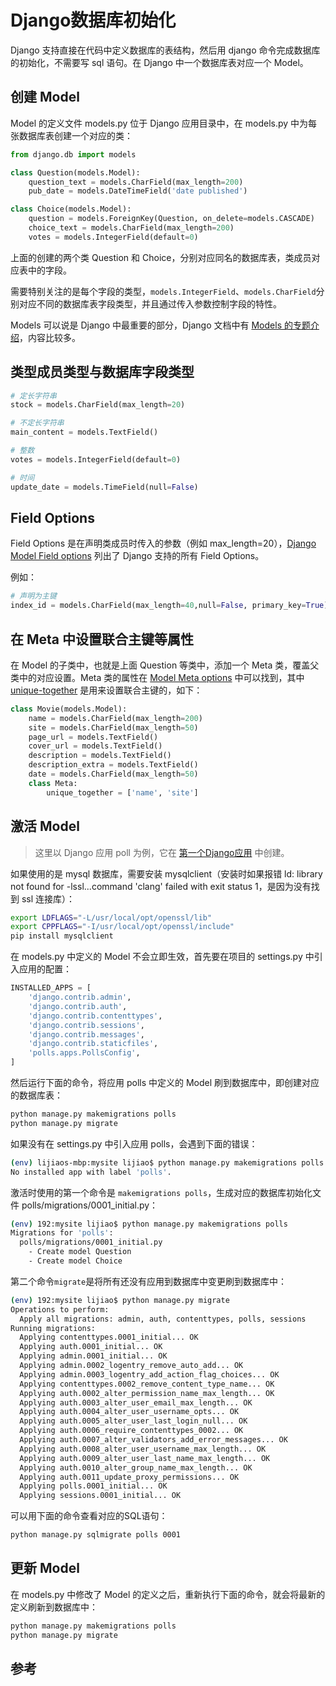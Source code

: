 <!-- toc -->
# Django数据库初始化

Django 支持直接在代码中定义数据库的表结构，然后用 django 命令完成数据库的初始化，不需要写 sql 语句。在 Django 中一个数据库表对应一个 Model。

## 创建 Model

Model 的定义文件 models.py 位于 Django 应用目录中，在 models.py 中为每张数据库表创建一个对应的类：

```python
from django.db import models

class Question(models.Model):
    question_text = models.CharField(max_length=200)
    pub_date = models.DateTimeField('date published')

class Choice(models.Model):
    question = models.ForeignKey(Question, on_delete=models.CASCADE)
    choice_text = models.CharField(max_length=200)
    votes = models.IntegerField(default=0)
```

上面的创建的两个类 Question 和 Choice，分别对应同名的数据库表，类成员对应表中的字段。

需要特别关注的是每个字段的类型，`models.IntegerField`、`models.CharField`分别对应不同的数据库表字段类型，并且通过传入参数控制字段的特性。

Models 可以说是 Django 中最重要的部分，Django 文档中有 [Models 的专题介绍](https://docs.djangoproject.com/en/2.2/topics/db/models/)，内容比较多。

## 类型成员类型与数据库字段类型

```python
# 定长字符串
stock = models.CharField(max_length=20)

# 不定长字符串
main_content = models.TextField()

# 整数
votes = models.IntegerField(default=0)

# 时间
update_date = models.TimeField(null=False)
```

## Field Options

Field Options 是在声明类成员时传入的参数（例如 max_length=20），[Django Model Field options][1] 列出了 Django 支持的所有 Field Options。

例如：

```python
# 声明为主键
index_id = models.CharField(max_length=40,null=False, primary_key=True)
```

## 在 Meta 中设置联合主键等属性

在 Model 的子类中，也就是上面 Question 等类中，添加一个 Meta 类，覆盖父类中的对应设置。Meta 类的属性在 [Model Meta options](https://docs.djangoproject.com/en/2.2/ref/models/options/) 中可以找到，其中 [unique-together](https://docs.djangoproject.com/en/2.2/ref/models/options/#unique-together) 是用来设置联合主键的，如下：

```python
class Movie(models.Model):
    name = models.CharField(max_length=200)
    site = models.CharField(max_length=50)
    page_url = models.TextField()
    cover_url = models.TextField()
    description = models.TextField()
    description_extra = models.TextField()
    date = models.CharField(max_length=50)
    class Meta:
        unique_together = ['name', 'site']
```

## 激活 Model

>这里以 Django 应用 poll 为例，它在 [第一个Django应用](./first-app.md) 中创建。

如果使用的是 mysql 数据库，需要安装 mysqlclient（安装时如果报错 ld: library not found for -lssl...command 'clang' failed with exit status 1，是因为没有找到 ssl 连接库）：

```sh
export LDFLAGS="-L/usr/local/opt/openssl/lib"
export CPPFLAGS="-I/usr/local/opt/openssl/include"
pip install mysqlclient
```

在 models.py 中定义的 Model 不会立即生效，首先要在项目的 settings.py 中引入应用的配置：

```python
INSTALLED_APPS = [
    'django.contrib.admin',
    'django.contrib.auth',
    'django.contrib.contenttypes',
    'django.contrib.sessions',
    'django.contrib.messages',
    'django.contrib.staticfiles',
    'polls.apps.PollsConfig',
]
```

然后运行下面的命令，将应用 polls 中定义的 Model 刷到数据库中，即创建对应的数据库表：

```sh
python manage.py makemigrations polls
python manage.py migrate
```

如果没有在 settings.py 中引入应用 polls，会遇到下面的错误：

```sh
(env) lijiaos-mbp:mysite lijiao$ python manage.py makemigrations polls
No installed app with label 'polls'.
```

激活时使用的第一个命令是 `makemigrations polls`，生成对应的数据库初始化文件 polls/migrations/0001_initial.py：

```sh
(env) 192:mysite lijiao$ python manage.py makemigrations polls
Migrations for 'polls':
  polls/migrations/0001_initial.py
    - Create model Question
    - Create model Choice
```

第二个命令`migrate`是将所有还没有应用到数据库中变更刷到数据库中：

```sh
(env) 192:mysite lijiao$ python manage.py migrate
Operations to perform:
  Apply all migrations: admin, auth, contenttypes, polls, sessions
Running migrations:
  Applying contenttypes.0001_initial... OK
  Applying auth.0001_initial... OK
  Applying admin.0001_initial... OK
  Applying admin.0002_logentry_remove_auto_add... OK
  Applying admin.0003_logentry_add_action_flag_choices... OK
  Applying contenttypes.0002_remove_content_type_name... OK
  Applying auth.0002_alter_permission_name_max_length... OK
  Applying auth.0003_alter_user_email_max_length... OK
  Applying auth.0004_alter_user_username_opts... OK
  Applying auth.0005_alter_user_last_login_null... OK
  Applying auth.0006_require_contenttypes_0002... OK
  Applying auth.0007_alter_validators_add_error_messages... OK
  Applying auth.0008_alter_user_username_max_length... OK
  Applying auth.0009_alter_user_last_name_max_length... OK
  Applying auth.0010_alter_group_name_max_length... OK
  Applying auth.0011_update_proxy_permissions... OK
  Applying polls.0001_initial... OK
  Applying sessions.0001_initial... OK
```

可以用下面的命令查看对应的SQL语句：

```sh
python manage.py sqlmigrate polls 0001
```

## 更新 Model

在 models.py 中修改了 Model 的定义之后，重新执行下面的命令，就会将最新的定义刷新到数据库中：

```sh
python manage.py makemigrations polls
python manage.py migrate
```

## 参考

[1]: https://docs.djangoproject.com/en/2.2/topics/db/models/#field-options "Django Model Field options"
